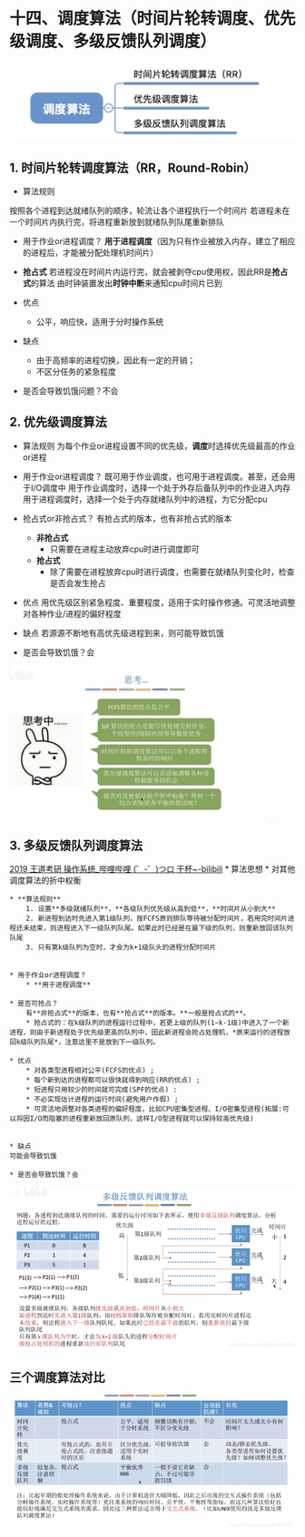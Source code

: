 # 十四、调度算法（时间片轮转调度、优先级调度、多级反馈队列调度）

![](%E5%8D%81%E5%9B%9B%E3%80%81%E8%B0%83%E5%BA%A6%E7%AE%97%E6%B3%95%EF%BC%88%E6%97%B6%E9%97%B4%E7%89%87%E8%BD%AE%E8%BD%AC%E8%B0%83%E5%BA%A6%E3%80%81%E4%BC%98%E5%85%88%E7%BA%A7%E8%B0%83%E5%BA%A6%E3%80%81%E5%A4%9A%E7%BA%A7%E5%8F%8D%E9%A6%88%E9%98%9F%E5%88%97%E8%B0%83%E5%BA%A6%EF%BC%89/%E6%88%AA%E5%B1%8F2021-04-02%2018.09.18.png)

## 1. 时间片轮转调度算法（RR，Round-Robin）

* 算法规则

按照各个进程到达就绪队列的顺序，轮流让各个进程执行一个时间片
若进程未在一个时间片内执行完，将进程重新放到就绪队列队尾重新排队
 
* 用于作业or进程调度？
**用于进程调度**（因为只有作业被放入内存，建立了相应的进程后，才能被分配处理机时间片）

* **抢占式**
	若进程没在时间片内运行完，就会被剥夺cpu使用权，因此RR是**抢占式**的算法
	由时钟装置发出**时钟中断**来通知cpu时间片已到

* 优点
	* 公平，响应快，适用于分时操作系统

* 缺点
	* 由于高频率的进程切换，因此有一定的开销；
	* 不区分任务的紧急程度

* 是否会导致饥饿问题？不会


## 2. 优先级调度算法

* 算法规则
	为每个作业or进程设置不同的优先级，**调度**时选择优先级最高的作业or进程

* 用于作业or进程调度？
	既可用于作业调度，也可用于进程调度。甚至，还会用于I/O调度中
	用于作业调度时，选择一个处于外存后备队列中的作业进入内存
	用于进程调度时，选择一个处于内存就绪队列中的进程，为它分配cpu

* 抢占式or非抢占式？
有抢占式的版本，也有非抢占式的版本
	* **非抢占式**
		* 只需要在进程主动放弃cpu时进行调度即可
	* **抢占式**
		* 除了需要在进程放弃cpu时进行调度，也需要在就绪队列变化时，检查是否会发生抢占

* 优点
	用优先级区别紧急程度、重要程度，适用于实时操作修通。可灵活地调整对各种作业/进程的偏好程度

* 缺点
	若源源不断地有高优先级进程到来，则可能导致饥饿

* 是否会导致饥饿？会



![](%E5%8D%81%E5%9B%9B%E3%80%81%E8%B0%83%E5%BA%A6%E7%AE%97%E6%B3%95%EF%BC%88%E6%97%B6%E9%97%B4%E7%89%87%E8%BD%AE%E8%BD%AC%E8%B0%83%E5%BA%A6%E3%80%81%E4%BC%98%E5%85%88%E7%BA%A7%E8%B0%83%E5%BA%A6%E3%80%81%E5%A4%9A%E7%BA%A7%E5%8F%8D%E9%A6%88%E9%98%9F%E5%88%97%E8%B0%83%E5%BA%A6%EF%BC%89/%E6%88%AA%E5%B1%8F2021-04-02%2019.35.25.png)

## 3. 多级反馈队列调度算法
[2019 王道考研 操作系统_哔哩哔哩 (゜-゜)つロ 干杯~-bilibili](https://www.bilibili.com/video/BV1YE411D7nH?p=17)
	* 算法思想
		* 对其他调度算法的折中权衡

	* **算法规则**
		1. 设置**多级就绪队列**，**各级队列优先级从高到低**，**时间片从小到大**
		2. 新进程到达时先进入第1级队列，按FCFS原则排队等待被分配时间片，若用完时间片进程还未结束，则进程进入下一级队列队尾。如果此时已经是在最下级的队列，则重新放回该队列队尾
		3. 只有第k级队列为空时，才会为k+1级队头的进程分配时间片


	* 用于作业or进程调度？
		* **用于进程调度**

	* 是否可抢占？
		有**非抢占式**的版本，也有**抢占式**的版本。**一般是抢占式的**。
		* 抢占式的：在k级队列的进程运行过程中，若更上级的队列(1~k-1级)中进入了一个新进程，则由于新进程处于优先级更高的队列中，因此新进程会抢占处理机，*原来运行的进程放回k级队列队尾*，注意这里不是放到下一级队列。

	* 优点
		* 对各类型进程相对公平(FCFS的优点) ;
		* 每个新到达的进程都可以很快就得到响应(RR的优点) ;
		* 短进程只用较少的时间就可完成(SPF的优点) :
		* 不必实现估计进程的运行时间(避免用户作假) ;
		* 可灵活地调整对各类进程的偏好程度，比如CPU密集型进程、I/O密集型进程(拓展:可以将因I/O而阻塞的进程重新放回原队列，这样I/O型进程就可以保持较高优先级)


	* 缺点
	可能会导致饥饿

	* 是否会导致饥饿？会



![](%E5%8D%81%E5%9B%9B%E3%80%81%E8%B0%83%E5%BA%A6%E7%AE%97%E6%B3%95%EF%BC%88%E6%97%B6%E9%97%B4%E7%89%87%E8%BD%AE%E8%BD%AC%E8%B0%83%E5%BA%A6%E3%80%81%E4%BC%98%E5%85%88%E7%BA%A7%E8%B0%83%E5%BA%A6%E3%80%81%E5%A4%9A%E7%BA%A7%E5%8F%8D%E9%A6%88%E9%98%9F%E5%88%97%E8%B0%83%E5%BA%A6%EF%BC%89/F5D1B094-F8D0-41EB-BBA1-A194DB665062.png)


## 三个调度算法对比
![](%E5%8D%81%E5%9B%9B%E3%80%81%E8%B0%83%E5%BA%A6%E7%AE%97%E6%B3%95%EF%BC%88%E6%97%B6%E9%97%B4%E7%89%87%E8%BD%AE%E8%BD%AC%E8%B0%83%E5%BA%A6%E3%80%81%E4%BC%98%E5%85%88%E7%BA%A7%E8%B0%83%E5%BA%A6%E3%80%81%E5%A4%9A%E7%BA%A7%E5%8F%8D%E9%A6%88%E9%98%9F%E5%88%97%E8%B0%83%E5%BA%A6%EF%BC%89/9E51B33D-77CB-4184-9C5A-0AFA42B87C25.png)